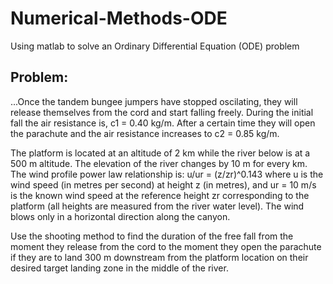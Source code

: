 # Numerical-Methods-ODE
Using matlab to solve an Ordinary Differential Equation (ODE) problem


## Problem:
...Once the tandem bungee jumpers
have stopped oscilating, they will
release themselves from the cord and
start falling freely. During the initial
fall the air resistance is, c1 = 0.40
kg/m. After a certain time they will
open the parachute and the air
resistance increases to c2 = 0.85
kg/m.


The platform is located at an altitude
of 2 km while the river below is at a
500 m altitude. The elevation of the
river changes by 10 m for every km.
The wind profile power law relationship is:
u/ur = (z/zr)^0.143
where u is the wind speed (in metres per second) at height z (in metres), and ur = 10
m/s is the known wind speed at the reference height zr corresponding to the platform
(all heights are measured from the river water level). The wind blows only in a
horizontal direction along the canyon.


Use the shooting method to find the duration of the free fall from the moment they
release from the cord to the moment they open the parachute if they are to land 300 m
downstream from the platform location on their desired target landing zone in the
middle of the river.
